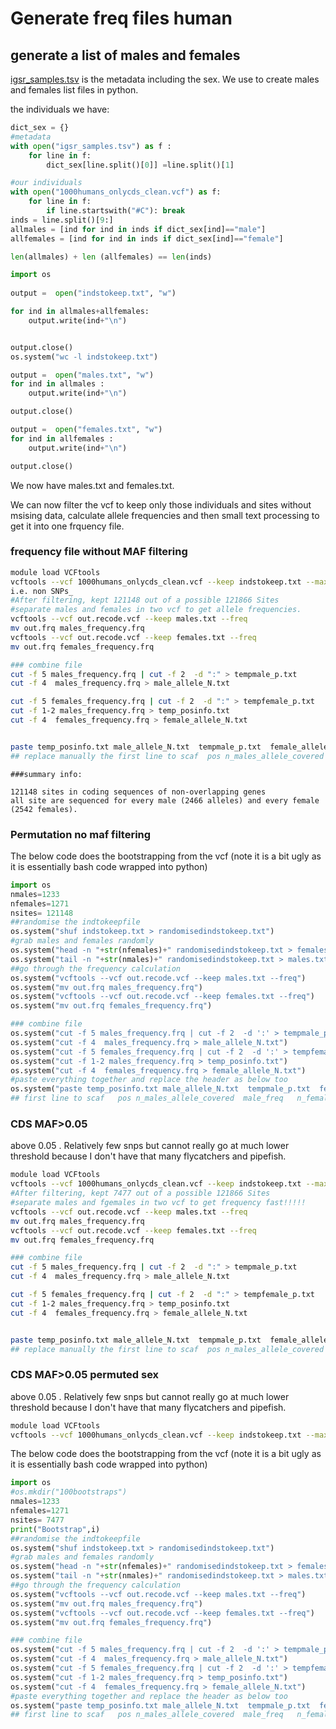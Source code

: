 # Generate freq files human

## generate a list of males and females
[igsr_samples.tsv](igsr_samples.tsv) is the metadata including the sex. We use to create males and females list files in python.

the individuals we have:

```python
dict_sex = {}
#metadata
with open("igsr_samples.tsv") as f :
	for line in f:
		dict_sex[line.split()[0]] =line.split()[1] 

#our individuals
with open("1000humans_onlycds_clean.vcf") as f:
	for line in f:
		if line.startswith("#C"): break
inds = line.split()[9:]
allmales = [ind for ind in inds if dict_sex[ind]=="male"]
allfemales = [ind for ind in inds if dict_sex[ind]=="female"]

len(allmales) + len (allfemales) == len(inds)
```


```python
import os
	
output =  open("indstokeep.txt", "w")

for ind in allmales+allfemales:
	output.write(ind+"\n")


output.close()
os.system("wc -l indstokeep.txt")

output =  open("males.txt", "w")
for ind in allmales :
	output.write(ind+"\n")

output.close()

output =  open("females.txt", "w")
for ind in allfemales :
	output.write(ind+"\n")

output.close()

```
We now have males.txt and females.txt.

We can now filter the vcf to keep only those individuals and sites without msising data, calculate allele frequencies and then small text processing to get it into one frquency file.


### frequency file without MAF filtering


```bash
module load VCFtools
vcftools --vcf 1000humans_onlycds_clean.vcf --keep indstokeep.txt --max-missing-count 0 --recode --min-alleles 2 --max-alleles 2 --maf 0.000001 # the maf is to remove fixed variants across all individuals 
i.e. non SNPs_
#After filtering, kept 121148 out of a possible 121866 Sites
#separate males and females in two vcf to get allele frequencies.
vcftools --vcf out.recode.vcf --keep males.txt --freq
mv out.frq males_frequency.frq
vcftools --vcf out.recode.vcf --keep females.txt --freq
mv out.frq females_frequency.frq

### combine file
cut -f 5 males_frequency.frq | cut -f 2  -d ":" > tempmale_p.txt
cut -f 4  males_frequency.frq > male_allele_N.txt

cut -f 5 females_frequency.frq | cut -f 2  -d ":" > tempfemale_p.txt
cut -f 1-2 males_frequency.frq > temp_posinfo.txt
cut -f 4  females_frequency.frq > female_allele_N.txt


paste temp_posinfo.txt male_allele_N.txt  tempmale_p.txt  female_allele_N.txt tempfemale_p.txt >  clean_frequencies_humansCDS.txt
## replace manually the first line to scaf	pos	n_males_allele_covered	male_freq	n_females_allele_covered	female_freq

```


```
###summary info:

121148 sites in coding sequences of non-overlapping genes
all site are sequenced for every male (2466 alleles) and every female (2542 females).
```
### Permutation no maf filtering

The below code does the bootstrapping from the vcf (note it is a bit ugly as it is essentially bash code wrapped into python)

```python
import os
nmales=1233
nfemales=1271
nsites= 121148
##randomise the indtokeepfile
os.system("shuf indstokeep.txt > randomisedindstokeep.txt")
#grab males and females randomly
os.system("head -n "+str(nfemales)+" randomisedindstokeep.txt > females.txt")
os.system("tail -n "+str(nmales)+" randomisedindstokeep.txt > males.txt")
##go through the frequency calculation
os.system("vcftools --vcf out.recode.vcf --keep males.txt --freq")
os.system("mv out.frq males_frequency.frq")
os.system("vcftools --vcf out.recode.vcf --keep females.txt --freq")
os.system("mv out.frq females_frequency.frq")

### combine file
os.system("cut -f 5 males_frequency.frq | cut -f 2  -d ':' > tempmale_p.txt")
os.system("cut -f 4  males_frequency.frq > male_allele_N.txt")
os.system("cut -f 5 females_frequency.frq | cut -f 2  -d ':' > tempfemale_p.txt")
os.system("cut -f 1-2 males_frequency.frq > temp_posinfo.txt")
os.system("cut -f 4  females_frequency.frq > female_allele_N.txt")
#paste everything together and replace the header as below too
os.system("paste temp_posinfo.txt male_allele_N.txt  tempmale_p.txt  female_allele_N.txt tempfemale_p.txt | tail -n " +str(nsites) + " | cat header.txt - >  permutation_nomaffilter.txt")
## first line to scaf	pos	n_males_allele_covered	male_freq	n_females_allele_covered	female_freq
```


### CDS MAF>0.05

above  0.05 . Relatively few snps but cannot really go at much lower threshold because I don't have that many flycatchers and pipefish.

```bash
module load VCFtools
vcftools --vcf 1000humans_onlycds_clean.vcf --keep indstokeep.txt --max-missing-count 0 --recode --min-alleles 2 --max-alleles 2 --maf 0.05
#After filtering, kept 7477 out of a possible 121866 Sites
#separate males and fgemales in two vcf to get frequency fast!!!!!
vcftools --vcf out.recode.vcf --keep males.txt --freq
mv out.frq males_frequency.frq
vcftools --vcf out.recode.vcf --keep females.txt --freq
mv out.frq females_frequency.frq

### combine file
cut -f 5 males_frequency.frq | cut -f 2  -d ":" > tempmale_p.txt
cut -f 4  males_frequency.frq > male_allele_N.txt

cut -f 5 females_frequency.frq | cut -f 2  -d ":" > tempfemale_p.txt
cut -f 1-2 males_frequency.frq > temp_posinfo.txt
cut -f 4  females_frequency.frq > female_allele_N.txt


paste temp_posinfo.txt male_allele_N.txt  tempmale_p.txt  female_allele_N.txt tempfemale_p.txt >  clean_frequencies_humansCDSMAFabove005.txt
## replace manually the first line to scaf	pos	n_males_allele_covered	male_freq	n_females_allele_covered	female_freq

```



### CDS MAF>0.05 permuted sex

above  0.05 . Relatively few snps but cannot really go at much lower threshold because I don't have that many flycatchers and pipefish.

```bash
module load VCFtools
vcftools --vcf 1000humans_onlycds_clean.vcf --keep indstokeep.txt --max-missing-count 0 --recode --min-alleles 2 --max-alleles 2 --maf 0.05
```

The below code does the bootstrapping from the vcf (note it is a bit ugly as it is essentially bash code wrapped into python)

```python
import os
#os.mkdir("100bootstraps")
nmales=1233
nfemales=1271
nsites= 7477
print("Bootstrap",i)
##randomise the indtokeepfile
os.system("shuf indstokeep.txt > randomisedindstokeep.txt")
#grab males and females randomly
os.system("head -n "+str(nfemales)+" randomisedindstokeep.txt > females.txt")
os.system("tail -n "+str(nmales)+" randomisedindstokeep.txt > males.txt")
##go through the frequency calculation
os.system("vcftools --vcf out.recode.vcf --keep males.txt --freq")
os.system("mv out.frq males_frequency.frq")
os.system("vcftools --vcf out.recode.vcf --keep females.txt --freq")
os.system("mv out.frq females_frequency.frq")

### combine file
os.system("cut -f 5 males_frequency.frq | cut -f 2  -d ':' > tempmale_p.txt")
os.system("cut -f 4  males_frequency.frq > male_allele_N.txt")
os.system("cut -f 5 females_frequency.frq | cut -f 2  -d ':' > tempfemale_p.txt")
os.system("cut -f 1-2 males_frequency.frq > temp_posinfo.txt")
os.system("cut -f 4  females_frequency.frq > female_allele_N.txt")
#paste everything together and replace the header as below too
os.system("paste temp_posinfo.txt male_allele_N.txt  tempmale_p.txt  female_allele_N.txt tempfemale_p.txt | tail -n " +str(nsites) + " | cat header.txt - >  permutation_mafabove005_humans.txt")
## first line to scaf	pos	n_males_allele_covered	male_freq	n_females_allele_covered	female_freq
```

